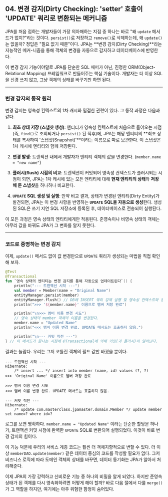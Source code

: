 ## 04\. 변경 감지(Dirty Checking): 'setter' 호출이 'UPDATE' 쿼리로 변환되는 메커니즘

JPA를 처음 접하는 개발자들이 가장 의아해하는 지점 중 하나는 바로 "왜 `update` 메서드가 없지?"라는 것이다. `persist()`로 저장하고 `remove()`로 삭제하는데, 왜 `update()`는 없을까? 정답은 "필요 없기 때문"이다. JPA는 \*\*변경 감지(Dirty Checking)\*\*라는 지능적인 메커-니즘을 통해 객체의 변경을 자동으로 감지하고 데이터베이스에 반영한다.

이 변경 감지 기능이야말로 JPA를 단순한 SQL 매퍼가 아닌, 진정한 ORM(Object-Relational Mapping) 프레임워크로 만들어주는 핵심 기술이다. 개발자는 더 이상 SQL을 신경 쓰지 않고, 그냥 객체의 상태를 바꾸기만 하면 된다.

-----

### **변경 감지의 동작 원리**

변경 감지는 영속성 컨텍스트의 1차 캐시와 밀접한 관련이 있다. 그 동작 과정은 다음과 같다.

1.  **최초 상태 저장 (스냅샷 생성)**: 엔티티가 영속성 컨텍스트에 처음으로 들어오는 시점 (즉, `find()`로 조회되거나 `persist()` 된 직후)에, JPA는 해당 엔티티의 \*\*최초 상태를 복사하여 '스냅샷(Snapshot)'\*\*이라는 이름으로 따로 보관한다. 이 스냅샷은 1차 캐시에 엔티티와 함께 저장된다.

2.  **변경 발생**: 트랜잭션 내에서 개발자가 엔티티 객체의 값을 변경한다. (`member.name = "new name"`)

3.  **플러시(flush) 시점의 비교**: 트랜잭션이 커밋되어 영속성 컨텍스트가 플러시되는 시점이 되면, JPA는 1차 캐시에 있는 모든 엔티티에 대해 **현재 엔티티의 상태**와 **저장해 둔 스냅샷**을 하나하나 비교한다.

4.  **`UPDATE` SQL 생성 및 실행**: 만약 비교 결과, 상태가 변경된 엔티티(Dirty Entity)가 발견되면, JPA는 이 변경 사항을 반영하는 **`UPDATE` SQL을 자동으로 생성**한다. 생성된 SQL은 쓰기 지연 SQL 저장소에 등록된 후, 데이터베이스로 전송되어 실행된다.

이 모든 과정은 영속 상태의 엔티티에게만 적용된다. 준영속이나 비영속 상태의 객체는 아무리 값을 바꿔도 JPA가 그 변화를 알지 못한다.

-----

### **코드로 증명하는 변경 감지**

이제, `update()` 메서드 없이 값 변경만으로 `UPDATE` 쿼리가 생성되는 마법을 직접 확인해 보자.

```kotlin
@Test
@Transactional
fun `영속 상태의 엔티티는 변경 감지를 통해 자동으로 업데이트된다`() {
    println("--- 트랜잭션 시작 ---")
    val member = Member(name = "Original Name")
    entityManager.persist(member)
    entityManager.flush() // DB에 INSERT 쿼리 강제 실행 및 영속성 컨텍스트와 동기화
    println(">>> '${member.name}' 이름으로 멤버 저장 완료")

    println("\n>>> 멤버 이름 변경 시도")
    // 영속 상태의 member 객체의 이름을 변경한다.
    member.name = "Updated Name"
    println("<<< 멤버 이름 변경 완료. UPDATE 메서드는 호출하지 않음.")

    println("\n--- 커밋 직전 ---")
} // 이 메서드가 끝나는 시점에 @Transactional에 의해 커밋(과 플러시)이 일어난다.
```

결과는 놀랍다. 우리는 그저 코틀린 객체의 필드 값만 바꿨을 뿐이다.

```shell
--- 트랜잭션 시작 ---
Hibernate: 
    /* insert ... */ insert into member (name, id) values (?, ?)
>>> 'Original Name' 이름으로 멤버 저장 완료

>>> 멤버 이름 변경 시도
<<< 멤버 이름 변경 완료. UPDATE 메서드는 호출하지 않음.

--- 커밋 직전 ---
Hibernate: 
    /* update com.masterclass.jpamaster.domain.Member */ update member set name=? where id=?
```

로그를 보면 명확하다. `member.name = "Updated Name"` 이라는 단순한 할당문 하나가, 트랜잭션 커밋 시점에 완벽한 `UPDATE` SQL로 변환되어 실행되었다. 이것이 바로 변경 감지의 힘이다.

이 기능 덕분에 우리의 서비스 계층 코드는 훨씬 더 객체지향적으로 변할 수 있다. 더 이상 `memberDAO.update(member)` 같은 데이터 중심의 코드를 작성할 필요가 없다. 그저 비즈니스 로직에 따라 도메인 객체의 상태를 바꾸면, 데이터 동기화는 JPA가 알아서 처리해준다.

이제 JPA의 가장 강력하고 신비로운 기능 중 하나의 비밀을 알게 되었다. 하지만 준영속 상태가 된 객체를 다시 영속화하려면 어떻게 해야 할까? 바로 다음 절에서 다룰 `merge()`가 그 역할을 하지만, 여기에는 아주 위험한 함정이 숨어있다.